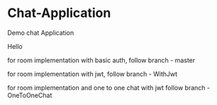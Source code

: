# Chat-Application
Demo chat Application

Hello 

for room implementation with basic auth, follow branch - master

for room implementation with jwt, follow branch - WithJwt

for room implementation and one to one chat with jwt follow branch - OneToOneChat

